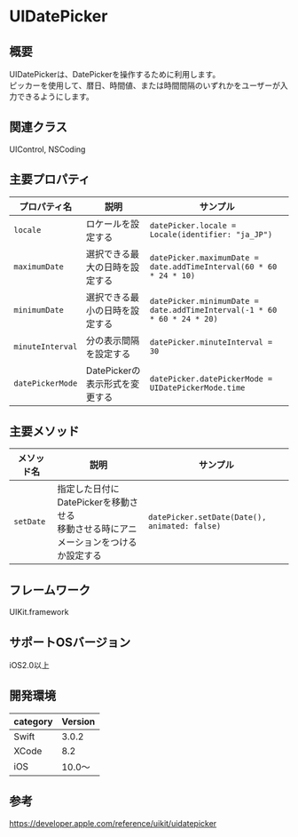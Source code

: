 # UIDatePicker

## 概要
UIDatePickerは、DatePickerを操作するために利用します。<br>
ピッカーを使用して、暦日、時間値、または時間間隔のいずれかをユーザーが入力できるようにします。

## 関連クラス
UIControl, NSCoding

## 主要プロパティ

|プロパティ名|説明|サンプル|
|---|---|---|
|`locale` | ロケールを設定する | `datePicker.locale = Locale(identifier: "ja_JP")` |
|`maximumDate` | 選択できる最大の日時を設定する | `datePicker.maximumDate = date.addTimeInterval(60 * 60 * 24 * 10)` |
|`minimumDate` | 選択できる最小の日時を設定する | `datePicker.minimumDate = date.addTimeInterval(-1 * 60 * 60 * 24 * 20)` |
|`minuteInterval` | 分の表示間隔を設定する | `datePicker.minuteInterval = 30` |
|`datePickerMode` | DatePickerの表示形式を変更する | `datePicker.datePickerMode = UIDatePickerMode.time` |

## 主要メソッド

|メソッド名|説明|サンプル|
|---|---|---|
|`setDate` | 指定した日付にDatePickerを移動させる<br>移動させる時にアニメーションをつけるか設定する | `datePicker.setDate(Date(), animated: false)` |

## フレームワーク
UIKit.framework

## サポートOSバージョン
iOS2.0以上

## 開発環境
|category | Version| 
|---|---|
| Swift | 3.0.2 |
| XCode | 8.2 |
| iOS | 10.0〜 |

## 参考
https://developer.apple.com/reference/uikit/uidatepicker
